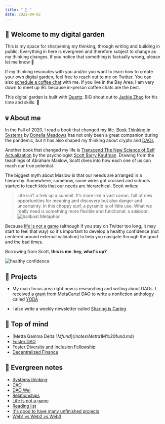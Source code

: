 ```yaml
---
title: " 🍊 "
date: 2022-04-02
---
```


## 🤖 Welcome to my digital garden
This is my space for sharpening my thinking, through writing and building in public. Everything in here is evergreen and therefore subject to change as my thinking changes. If you notice that something is factually wrong, please let me know 🙏

If my thinking resonates with you and/or you want to learn how to create your own digital garden, feel free to reach out to me on [Twitter](https://twitter.com/RikaGoldberg). You can also [schedule a coffee chat](https://calendly.com/rikagoldberg628/30min?back=1&month=2022-04) with me. If you live in the Bay Area, I am very down to meet up IRL because in-person coffee chats are the best. 

This digital garden is built with [Quartz](https://quartz.jzhao.xyz/). BIG shout out to [Jackie Zhao](https://jzhao.xyz/) for his time and skills. 🙏


## 💀 About me
In the Fall of 2020, I read a book that changed my life. [Book Thinking in Systems](quartz/content/notes/Book%20Thinking%20in%20Systems.md) by [Donella Meadows](/notes/Donella%20Meadows.md)
has not only been a great companion during the pandemic, but it has also shaped my thinking about crypto and [DAOs](/notes/DAO.md) 

Another book that changed my life is [Transcend The New Science of Self Actualization](/notes/Transcend%20The%20New%20Science%20of%20Self%20Actualization.md) by the psychologist [Scott Barry Kaufman](/notes/Scott%20Barry%20Kaufman.md). Drawing from the teachings of Abraham Maslow, Scott dives into how each one of us can reach our true potential. 

The biggest myth about Maslow is that our needs are arranged in a hierarchy. Somewhere, somehow, some wires got crossed and schools started to teach kids that our needs are hierarchical. Scott writes: 
> Life isn’t a trek up a summit. It’s more like a vast ocean, full of new opportunities for meaning and discovery but also danger and uncertainty. In this choppy surf, a pyramid is of little use. What we really need is something more flexible and functional: a _sailboat_. 
![Sailboat Metaphor](/images/Sailboat%20Metaphor.png) 

Because [life is not a game](/notes/life%20is%20not%20a%20game.md) (although if you stay on Twitter too long, it may start to feel that way) so it's important to develop a healthy confidence (not centered around external validation) to help you navigate through the good and the bad times. 

Borrowing from Scott, **this is me. hey, what's up?**

![healthy confidence](/images/healthy%20confidence.png)

## 📒 Projects
* My main focus area right now is researching and writing about DAOs. I received a [grant](https://forum.metacartel.org/t/proposal-an-open-source-anthology-of-stories-about-daos/1331) from MetaCartel DAO to write a nonfiction anthology called [YODA](/notes/YODA.md)

* I also write a weekly newsletter called [Sharing is Caring](notes/sharing%20is%20caring.md)

## 🧠 Top of mind
* [Metta Gamma Delta $1M fund](/notes/Metta%20Gamma%20Delta%20$1M%20fund.md)
* [Foster DAO](/notes/Foster%20DAO.md)
* [Foster Diversity and Inclusion Fellowship](/notes/Foster%20Diversity%20and%20Inclusion%20Fellowship.md)
* [Decentralized Finance](/notes/Decentralized%20Finance.md)


## 🌲 Evergreen notes
* [Systems thinking](/notes/Systems%20thinking.md)
* [DAO](/notes/DAO.md)
* [DAO Wei](/notes/DAO%20Wei.md)
* [Relationships](/notes/Relationships.md)
* [Life is not a game](/notes/life%20is%20not%20a%20game.md)
* [Reading list](/notes/Reading%20list.md)
* [It's good to have many unfinished projects](/notes/It's%20good%20to%20have%20many%20unfinished%20projects.md)
* [Web1 vs Web2 vs Web3](/notes/Web1%20vs%20Web2%20vs%20Web3.md)







